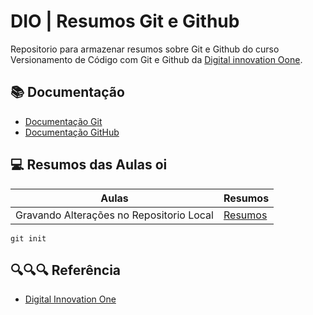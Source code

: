 
# DIO | Resumos Git e Github

Repositorio para armazenar resumos sobre Git e Github do curso Versionamento de Código com Git e Github da [Digital innovation Oone](https://github.com/KalecGod).

## 📚 Documentação

- [Documentação Git](https://git-scm.com/doc)
- [Documentação GitHub](https://docs.github.com/)

## 💻 Resumos das Aulas oi

| Aulas | Resumos |
|-------|---------|
|Gravando Alterações no Repositorio Local | [Resumos](https://github.com/KalecGod) |

```
git init

```
## 🔍🔍🔍 Referência 
- [Digital Innovation One](https://github.com/KalecGod)

